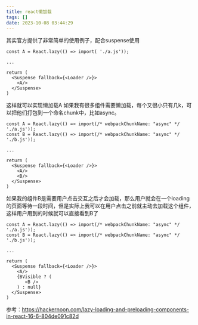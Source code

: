 ```yaml
---
title: react懒加载
tags: []
date: 2023-10-08 03:44:29
---
```


其实官方提供了非常简单的使用例子，配合suspense使用
```
const A = React.lazy(() => import( './a.js'));

...

return (
  <Suspense fallback={<Loader />}>
    <A/>
  </Suspense>
)
```

这样就可以实现懒加载A
如果我有很多组件需要懒加载，每个又很小只有几k，可以把他们打包到一个命名chunk中，比如async。
```
const A = React.lazy(() => import(/* webpackChunkName: "async" */ './a.js'));
const B = React.lazy(() => import(/* webpackChunkName: "async" */ './b.js'));

...

return (
  <Suspense fallback={<Loader />}>
    <A/>
    <B/>
  </Suspense>
)
```
如果我的组件B是需要用户点击交互之后才会加载，那么用户就会在一个loading的页面等待一段时间，但是实际上我可以在用户点击之前就主动去加载这个组件，这样用户用到的时候就可以直接看到B了

```
const A = React.lazy(() => import(/* webpackChunkName: "async" */ './a.js'));
const B = React.lazy(() => import(/* webpackChunkName: "async" */ './b.js'));

...

return (
  <Suspense fallback={<Loader />}>
    <A/>
    {BVisible ? (
       <B />
    ) : null}
  </Suspense>
)
```

参考：https://hackernoon.com/lazy-loading-and-preloading-components-in-react-16-6-804de091c82d